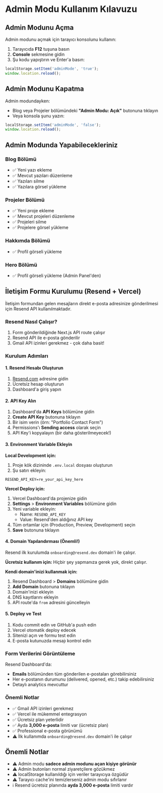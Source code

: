 # Admin Modu Kullanım Kılavuzu

## Admin Modunu Açma

Admin modunu açmak için tarayıcı konsolunu kullanın:

1. Tarayıcıda **F12** tuşuna basın
2. **Console** sekmesine gidin
3. Şu kodu yapıştırın ve Enter'a basın:

```javascript
localStorage.setItem('adminMode', 'true');
window.location.reload();
```

## Admin Modunu Kapatma

Admin modundayken:
- Blog veya Projeler bölümündeki **"Admin Modu: Açık"** butonuna tıklayın
- Veya konsola şunu yazın:

```javascript
localStorage.setItem('adminMode', 'false');
window.location.reload();
```

## Admin Modunda Yapabilecekleriniz

### Blog Bölümü
- ✅ Yeni yazı ekleme
- ✅ Mevcut yazıları düzenleme
- ✅ Yazıları silme
- ✅ Yazılara görsel yükleme

### Projeler Bölümü
- ✅ Yeni proje ekleme
- ✅ Mevcut projeleri düzenleme
- ✅ Projeleri silme
- ✅ Projelere görsel yükleme

### Hakkımda Bölümü
- ✅ Profil görseli yükleme

### Hero Bölümü
- ✅ Profil görseli yükleme (Admin Panel'den)

## İletişim Formu Kurulumu (Resend + Vercel)

İletişim formundan gelen mesajların direkt e-posta adresinize gönderilmesi için Resend API kullanılmaktadır.

### Resend Nasıl Çalışır?

1. Form gönderildiğinde Next.js API route çalışır
2. Resend API ile e-posta gönderilir
3. Gmail API izinleri gerekmez - çok daha basit!

### Kurulum Adımları

#### 1. Resend Hesabı Oluşturun

1. [Resend.com](https://resend.com/) adresine gidin
2. Ücretsiz hesap oluşturun
3. Dashboard'a giriş yapın

#### 2. API Key Alın

1. Dashboard'da **API Keys** bölümüne gidin
2. **Create API Key** butonuna tıklayın
3. Bir isim verin (örn: "Portfolio Contact Form")
4. Permissions'ı **Sending access** olarak seçin
5. API Key'i kopyalayın (bir daha gösterilmeyecek!)

#### 3. Environment Variable Ekleyin

**Local Development için:**
1. Proje kök dizininde `.env.local` dosyası oluşturun
2. Şu satırı ekleyin:

```env
RESEND_API_KEY=re_your_api_key_here
```

**Vercel Deploy için:**
1. Vercel Dashboard'da projenize gidin
2. **Settings** > **Environment Variables** bölümüne gidin
3. Yeni variable ekleyin:
   - Name: `RESEND_API_KEY`
   - Value: Resend'den aldığınız API key
4. Tüm ortamlar için (Production, Preview, Development) seçin
5. **Save** butonuna tıklayın

#### 4. Domain Yapılandırması (Önemli!)

Resend ilk kurulumda `onboarding@resend.dev` domain'i ile çalışır. 

**Ücretsiz kullanım için:** Hiçbir şey yapmanıza gerek yok, direkt çalışır.

**Kendi domain'inizi kullanmak için:**
1. Resend Dashboard > **Domains** bölümüne gidin
2. **Add Domain** butonuna tıklayın
3. Domain'inizi ekleyin
4. DNS kayıtlarını ekleyin
5. API route'da `from` adresini güncelleyin

#### 5. Deploy ve Test

1. Kodu commit edin ve GitHub'a push edin
2. Vercel otomatik deploy edecek
3. Sitenizi açın ve formu test edin
4. E-posta kutunuzda mesajı kontrol edin

### Form Verilerini Görüntüleme

Resend Dashboard'da:
- **Emails** bölümünden tüm gönderilen e-postaları görebilirsiniz
- Her e-postanın durumunu (delivered, opened, etc.) takip edebilirsiniz
- Detaylı analytics mevcuttur

### Önemli Notlar

- ✅ Gmail API izinleri gerekmez
- ✅ Vercel ile mükemmel entegrasyon
- ✅ Ücretsiz plan yeterlidir
- ✅ Ayda **3,000 e-posta** limiti var (ücretsiz plan)
- ✅ Professional e-posta görünümü
- ⚠️ İlk kullanımda `onboarding@resend.dev` domain'i ile çalışır

## Önemli Notlar

- ⚠️ Admin modu **sadece admin modunu açan kişiye görünür**
- ⚠️ Admin butonları normal ziyaretçilere gözükmez
- ⚠️ localStorage kullanıldığı için veriler tarayıcıya özgüdür
- ⚠️ Tarayıcı cache'ini temizlerseniz admin modu sıfırlanır
- ℹ️ Resend ücretsiz planında **ayda 3,000 e-posta** limiti vardır

